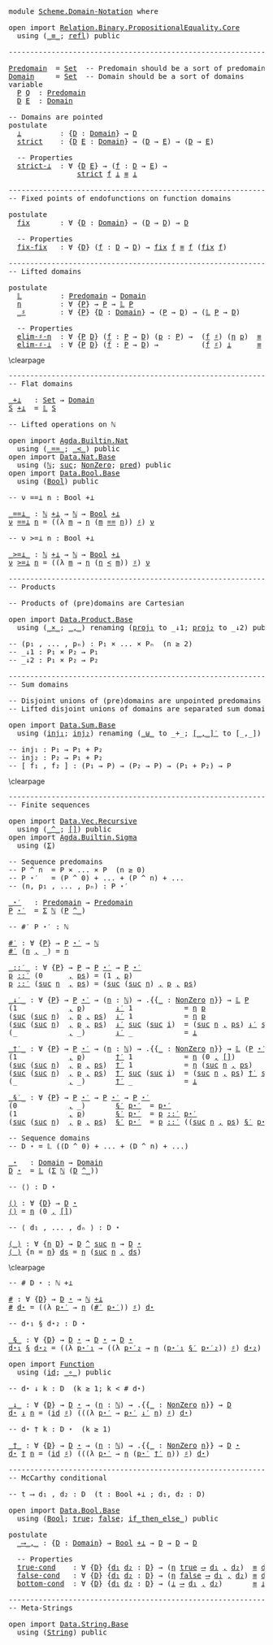 <pre class="Agda">
<a id="14" class="Keyword">module</a> <a id="21" href="Scheme.Domain-Notation.html" class="Module">Scheme.Domain-Notation</a> <a id="44" class="Keyword">where</a>

<a id="51" class="Keyword">open</a> <a id="56" class="Keyword">import</a> <a id="63" href="Relation.Binary.PropositionalEquality.Core.html" class="Module">Relation.Binary.PropositionalEquality.Core</a>
  <a id="108" class="Keyword">using</a> <a id="114" class="Symbol">(</a><a id="115" href="Agda.Builtin.Equality.html#150" class="Datatype Operator">_≡_</a><a id="118" class="Symbol">;</a> <a id="120" href="Agda.Builtin.Equality.html#207" class="InductiveConstructor">refl</a><a id="124" class="Symbol">)</a> <a id="126" class="Keyword">public</a>

<a id="134" class="Comment">------------------------------------------------------------------------</a>

<a id="Predomain"></a><a id="208" href="Scheme.Domain-Notation.html#208" class="Function">Predomain</a>  <a id="219" class="Symbol">=</a> <a id="221" href="Agda.Primitive.html#388" class="Primitive">Set</a>  <a id="226" class="Comment">-- Predomain should be a sort of predomains</a>
<a id="Domain"></a><a id="270" href="Scheme.Domain-Notation.html#270" class="Function">Domain</a>     <a id="281" class="Symbol">=</a> <a id="283" href="Agda.Primitive.html#388" class="Primitive">Set</a>  <a id="288" class="Comment">-- Domain should be a sort of domains</a>
<a id="326" class="Keyword">variable</a>
  <a id="337" href="Scheme.Domain-Notation.html#337" class="Generalizable">P</a> <a id="339" href="Scheme.Domain-Notation.html#339" class="Generalizable">Q</a>  <a id="342" class="Symbol">:</a> <a id="344" href="Scheme.Domain-Notation.html#208" class="Function">Predomain</a>
  <a id="356" href="Scheme.Domain-Notation.html#356" class="Generalizable">D</a> <a id="358" href="Scheme.Domain-Notation.html#358" class="Generalizable">E</a>  <a id="361" class="Symbol">:</a> <a id="363" href="Scheme.Domain-Notation.html#270" class="Function">Domain</a>

<a id="371" class="Comment">-- Domains are pointed</a>
<a id="394" class="Keyword">postulate</a>
  <a id="⊥"></a><a id="406" href="Scheme.Domain-Notation.html#406" class="Postulate">⊥</a>         <a id="416" class="Symbol">:</a> <a id="418" class="Symbol">{</a><a id="419" href="Scheme.Domain-Notation.html#419" class="Bound">D</a> <a id="421" class="Symbol">:</a> <a id="423" href="Scheme.Domain-Notation.html#270" class="Function">Domain</a><a id="429" class="Symbol">}</a> <a id="431" class="Symbol">→</a> <a id="433" href="Scheme.Domain-Notation.html#419" class="Bound">D</a>
  <a id="strict"></a><a id="437" href="Scheme.Domain-Notation.html#437" class="Postulate">strict</a>    <a id="447" class="Symbol">:</a> <a id="449" class="Symbol">{</a><a id="450" href="Scheme.Domain-Notation.html#450" class="Bound">D</a> <a id="452" href="Scheme.Domain-Notation.html#452" class="Bound">E</a> <a id="454" class="Symbol">:</a> <a id="456" href="Scheme.Domain-Notation.html#270" class="Function">Domain</a><a id="462" class="Symbol">}</a> <a id="464" class="Symbol">→</a> <a id="466" class="Symbol">(</a><a id="467" href="Scheme.Domain-Notation.html#450" class="Bound">D</a> <a id="469" class="Symbol">→</a> <a id="471" href="Scheme.Domain-Notation.html#452" class="Bound">E</a><a id="472" class="Symbol">)</a> <a id="474" class="Symbol">→</a> <a id="476" class="Symbol">(</a><a id="477" href="Scheme.Domain-Notation.html#450" class="Bound">D</a> <a id="479" class="Symbol">→</a> <a id="481" href="Scheme.Domain-Notation.html#452" class="Bound">E</a><a id="482" class="Symbol">)</a>

  <a id="487" class="Comment">-- Properties</a>
  <a id="strict-⊥"></a><a id="503" href="Scheme.Domain-Notation.html#503" class="Postulate">strict-⊥</a>  <a id="513" class="Symbol">:</a> <a id="515" class="Symbol">∀</a> <a id="517" class="Symbol">{</a><a id="518" href="Scheme.Domain-Notation.html#518" class="Bound">D</a> <a id="520" href="Scheme.Domain-Notation.html#520" class="Bound">E</a><a id="521" class="Symbol">}</a> <a id="523" class="Symbol">→</a> <a id="525" class="Symbol">(</a><a id="526" href="Scheme.Domain-Notation.html#526" class="Bound">f</a> <a id="528" class="Symbol">:</a> <a id="530" href="Scheme.Domain-Notation.html#518" class="Bound">D</a> <a id="532" class="Symbol">→</a> <a id="534" href="Scheme.Domain-Notation.html#520" class="Bound">E</a><a id="535" class="Symbol">)</a> <a id="537" class="Symbol">→</a>
                <a id="555" href="Scheme.Domain-Notation.html#437" class="Postulate">strict</a> <a id="562" href="Scheme.Domain-Notation.html#526" class="Bound">f</a> <a id="564" href="Scheme.Domain-Notation.html#406" class="Postulate">⊥</a> <a id="566" href="Agda.Builtin.Equality.html#150" class="Datatype Operator">≡</a> <a id="568" href="Scheme.Domain-Notation.html#406" class="Postulate">⊥</a>

<a id="571" class="Comment">------------------------------------------------------------------------</a>
<a id="644" class="Comment">-- Fixed points of endofunctions on function domains</a>

<a id="698" class="Keyword">postulate</a>
  <a id="fix"></a><a id="710" href="Scheme.Domain-Notation.html#710" class="Postulate">fix</a>       <a id="720" class="Symbol">:</a> <a id="722" class="Symbol">∀</a> <a id="724" class="Symbol">{</a><a id="725" href="Scheme.Domain-Notation.html#725" class="Bound">D</a> <a id="727" class="Symbol">:</a> <a id="729" href="Scheme.Domain-Notation.html#270" class="Function">Domain</a><a id="735" class="Symbol">}</a> <a id="737" class="Symbol">→</a> <a id="739" class="Symbol">(</a><a id="740" href="Scheme.Domain-Notation.html#725" class="Bound">D</a> <a id="742" class="Symbol">→</a> <a id="744" href="Scheme.Domain-Notation.html#725" class="Bound">D</a><a id="745" class="Symbol">)</a> <a id="747" class="Symbol">→</a> <a id="749" href="Scheme.Domain-Notation.html#725" class="Bound">D</a>

  <a id="754" class="Comment">-- Properties</a>
  <a id="fix-fix"></a><a id="770" href="Scheme.Domain-Notation.html#770" class="Postulate">fix-fix</a>   <a id="780" class="Symbol">:</a> <a id="782" class="Symbol">∀</a> <a id="784" class="Symbol">{</a><a id="785" href="Scheme.Domain-Notation.html#785" class="Bound">D</a><a id="786" class="Symbol">}</a> <a id="788" class="Symbol">(</a><a id="789" href="Scheme.Domain-Notation.html#789" class="Bound">f</a> <a id="791" class="Symbol">:</a> <a id="793" href="Scheme.Domain-Notation.html#785" class="Bound">D</a> <a id="795" class="Symbol">→</a> <a id="797" href="Scheme.Domain-Notation.html#785" class="Bound">D</a><a id="798" class="Symbol">)</a> <a id="800" class="Symbol">→</a> <a id="802" href="Scheme.Domain-Notation.html#710" class="Postulate">fix</a> <a id="806" href="Scheme.Domain-Notation.html#789" class="Bound">f</a> <a id="808" href="Agda.Builtin.Equality.html#150" class="Datatype Operator">≡</a> <a id="810" href="Scheme.Domain-Notation.html#789" class="Bound">f</a> <a id="812" class="Symbol">(</a><a id="813" href="Scheme.Domain-Notation.html#710" class="Postulate">fix</a> <a id="817" href="Scheme.Domain-Notation.html#789" class="Bound">f</a><a id="818" class="Symbol">)</a>

<a id="821" class="Comment">------------------------------------------------------------------------</a>
<a id="894" class="Comment">-- Lifted domains</a>

<a id="913" class="Keyword">postulate</a>
  <a id="𝕃"></a><a id="925" href="Scheme.Domain-Notation.html#925" class="Postulate">𝕃</a>         <a id="935" class="Symbol">:</a> <a id="937" href="Scheme.Domain-Notation.html#208" class="Function">Predomain</a> <a id="947" class="Symbol">→</a> <a id="949" href="Scheme.Domain-Notation.html#270" class="Function">Domain</a>
  <a id="η"></a><a id="958" href="Scheme.Domain-Notation.html#958" class="Postulate">η</a>         <a id="968" class="Symbol">:</a> <a id="970" class="Symbol">∀</a> <a id="972" class="Symbol">{</a><a id="973" href="Scheme.Domain-Notation.html#973" class="Bound">P</a><a id="974" class="Symbol">}</a> <a id="976" class="Symbol">→</a> <a id="978" href="Scheme.Domain-Notation.html#973" class="Bound">P</a> <a id="980" class="Symbol">→</a> <a id="982" href="Scheme.Domain-Notation.html#925" class="Postulate">𝕃</a> <a id="984" href="Scheme.Domain-Notation.html#973" class="Bound">P</a>
  <a id="_♯"></a><a id="988" href="Scheme.Domain-Notation.html#988" class="Postulate Operator">_♯</a>        <a id="998" class="Symbol">:</a> <a id="1000" class="Symbol">∀</a> <a id="1002" class="Symbol">{</a><a id="1003" href="Scheme.Domain-Notation.html#1003" class="Bound">P</a><a id="1004" class="Symbol">}</a> <a id="1006" class="Symbol">{</a><a id="1007" href="Scheme.Domain-Notation.html#1007" class="Bound">D</a> <a id="1009" class="Symbol">:</a> <a id="1011" href="Scheme.Domain-Notation.html#270" class="Function">Domain</a><a id="1017" class="Symbol">}</a> <a id="1019" class="Symbol">→</a> <a id="1021" class="Symbol">(</a><a id="1022" href="Scheme.Domain-Notation.html#1003" class="Bound">P</a> <a id="1024" class="Symbol">→</a> <a id="1026" href="Scheme.Domain-Notation.html#1007" class="Bound">D</a><a id="1027" class="Symbol">)</a> <a id="1029" class="Symbol">→</a> <a id="1031" class="Symbol">(</a><a id="1032" href="Scheme.Domain-Notation.html#925" class="Postulate">𝕃</a> <a id="1034" href="Scheme.Domain-Notation.html#1003" class="Bound">P</a> <a id="1036" class="Symbol">→</a> <a id="1038" href="Scheme.Domain-Notation.html#1007" class="Bound">D</a><a id="1039" class="Symbol">)</a>

  <a id="1044" class="Comment">-- Properties</a>
  <a id="elim-♯-η"></a><a id="1060" href="Scheme.Domain-Notation.html#1060" class="Postulate">elim-♯-η</a>  <a id="1070" class="Symbol">:</a> <a id="1072" class="Symbol">∀</a> <a id="1074" class="Symbol">{</a><a id="1075" href="Scheme.Domain-Notation.html#1075" class="Bound">P</a> <a id="1077" href="Scheme.Domain-Notation.html#1077" class="Bound">D</a><a id="1078" class="Symbol">}</a> <a id="1080" class="Symbol">(</a><a id="1081" href="Scheme.Domain-Notation.html#1081" class="Bound">f</a> <a id="1083" class="Symbol">:</a> <a id="1085" href="Scheme.Domain-Notation.html#1075" class="Bound">P</a> <a id="1087" class="Symbol">→</a> <a id="1089" href="Scheme.Domain-Notation.html#1077" class="Bound">D</a><a id="1090" class="Symbol">)</a> <a id="1092" class="Symbol">(</a><a id="1093" href="Scheme.Domain-Notation.html#1093" class="Bound">p</a> <a id="1095" class="Symbol">:</a> <a id="1097" href="Scheme.Domain-Notation.html#1075" class="Bound">P</a><a id="1098" class="Symbol">)</a> <a id="1100" class="Symbol">→</a>  <a id="1103" class="Symbol">(</a><a id="1104" href="Scheme.Domain-Notation.html#1081" class="Bound">f</a> <a id="1106" href="Scheme.Domain-Notation.html#988" class="Postulate Operator">♯</a><a id="1107" class="Symbol">)</a> <a id="1109" class="Symbol">(</a><a id="1110" href="Scheme.Domain-Notation.html#958" class="Postulate">η</a> <a id="1112" href="Scheme.Domain-Notation.html#1093" class="Bound">p</a><a id="1113" class="Symbol">)</a>  <a id="1116" href="Agda.Builtin.Equality.html#150" class="Datatype Operator">≡</a> <a id="1118" href="Scheme.Domain-Notation.html#1081" class="Bound">f</a> <a id="1120" href="Scheme.Domain-Notation.html#1093" class="Bound">p</a>
  <a id="elim-♯-⊥"></a><a id="1124" href="Scheme.Domain-Notation.html#1124" class="Postulate">elim-♯-⊥</a>  <a id="1134" class="Symbol">:</a> <a id="1136" class="Symbol">∀</a> <a id="1138" class="Symbol">{</a><a id="1139" href="Scheme.Domain-Notation.html#1139" class="Bound">P</a> <a id="1141" href="Scheme.Domain-Notation.html#1141" class="Bound">D</a><a id="1142" class="Symbol">}</a> <a id="1144" class="Symbol">(</a><a id="1145" href="Scheme.Domain-Notation.html#1145" class="Bound">f</a> <a id="1147" class="Symbol">:</a> <a id="1149" href="Scheme.Domain-Notation.html#1139" class="Bound">P</a> <a id="1151" class="Symbol">→</a> <a id="1153" href="Scheme.Domain-Notation.html#1141" class="Bound">D</a><a id="1154" class="Symbol">)</a> <a id="1156" class="Symbol">→</a>          <a id="1167" class="Symbol">(</a><a id="1168" href="Scheme.Domain-Notation.html#1145" class="Bound">f</a> <a id="1170" href="Scheme.Domain-Notation.html#988" class="Postulate Operator">♯</a><a id="1171" class="Symbol">)</a> <a id="1173" href="Scheme.Domain-Notation.html#406" class="Postulate">⊥</a>      <a id="1180" href="Agda.Builtin.Equality.html#150" class="Datatype Operator">≡</a> <a id="1182" href="Scheme.Domain-Notation.html#406" class="Postulate">⊥</a>
</pre>
\clearpage
<pre class="Agda">
<a id="1219" class="Comment">------------------------------------------------------------------------</a>
<a id="1292" class="Comment">-- Flat domains</a>

<a id="_+⊥"></a><a id="1309" href="Scheme.Domain-Notation.html#1309" class="Function Operator">_+⊥</a>   <a id="1315" class="Symbol">:</a> <a id="1317" href="Agda.Primitive.html#388" class="Primitive">Set</a> <a id="1321" class="Symbol">→</a> <a id="1323" href="Scheme.Domain-Notation.html#270" class="Function">Domain</a>
<a id="1330" href="Scheme.Domain-Notation.html#1330" class="Bound">S</a> <a id="1332" href="Scheme.Domain-Notation.html#1309" class="Function Operator">+⊥</a>  <a id="1336" class="Symbol">=</a> <a id="1338" href="Scheme.Domain-Notation.html#925" class="Postulate">𝕃</a> <a id="1340" href="Scheme.Domain-Notation.html#1330" class="Bound">S</a>

<a id="1343" class="Comment">-- Lifted operations on ℕ</a>

<a id="1370" class="Keyword">open</a> <a id="1375" class="Keyword">import</a> <a id="1382" href="Agda.Builtin.Nat.html" class="Module">Agda.Builtin.Nat</a>
  <a id="1401" class="Keyword">using</a> <a id="1407" class="Symbol">(</a><a id="1408" href="Agda.Builtin.Nat.html#631" class="Primitive Operator">_==_</a><a id="1412" class="Symbol">;</a> <a id="1414" href="Agda.Builtin.Nat.html#757" class="Primitive Operator">_&lt;_</a><a id="1417" class="Symbol">)</a> <a id="1419" class="Keyword">public</a>
<a id="1426" class="Keyword">open</a> <a id="1431" class="Keyword">import</a> <a id="1438" href="Data.Nat.Base.html" class="Module">Data.Nat.Base</a>
  <a id="1454" class="Keyword">using</a> <a id="1460" class="Symbol">(</a><a id="1461" href="Agda.Builtin.Nat.html#203" class="Datatype">ℕ</a><a id="1462" class="Symbol">;</a> <a id="1464" href="Agda.Builtin.Nat.html#234" class="InductiveConstructor">suc</a><a id="1467" class="Symbol">;</a> <a id="1469" href="Data.Nat.Base.html#3266" class="Record">NonZero</a><a id="1476" class="Symbol">;</a> <a id="1478" href="Data.Nat.Base.html#5272" class="Function">pred</a><a id="1482" class="Symbol">)</a> <a id="1484" class="Keyword">public</a>
<a id="1491" class="Keyword">open</a> <a id="1496" class="Keyword">import</a> <a id="1503" href="Data.Bool.Base.html" class="Module">Data.Bool.Base</a>
  <a id="1520" class="Keyword">using</a> <a id="1526" class="Symbol">(</a><a id="1527" href="Agda.Builtin.Bool.html#173" class="Datatype">Bool</a><a id="1531" class="Symbol">)</a> <a id="1533" class="Keyword">public</a>

<a id="1541" class="Comment">-- ν ==⊥ n : Bool +⊥</a>

<a id="_==⊥_"></a><a id="1563" href="Scheme.Domain-Notation.html#1563" class="Function Operator">_==⊥_</a> <a id="1569" class="Symbol">:</a> <a id="1571" href="Agda.Builtin.Nat.html#203" class="Datatype">ℕ</a> <a id="1573" href="Scheme.Domain-Notation.html#1309" class="Function Operator">+⊥</a> <a id="1576" class="Symbol">→</a> <a id="1578" href="Agda.Builtin.Nat.html#203" class="Datatype">ℕ</a> <a id="1580" class="Symbol">→</a> <a id="1582" href="Agda.Builtin.Bool.html#173" class="Datatype">Bool</a> <a id="1587" href="Scheme.Domain-Notation.html#1309" class="Function Operator">+⊥</a>
<a id="1590" href="Scheme.Domain-Notation.html#1590" class="Bound">ν</a> <a id="1592" href="Scheme.Domain-Notation.html#1563" class="Function Operator">==⊥</a> <a id="1596" href="Scheme.Domain-Notation.html#1596" class="Bound">n</a> <a id="1598" class="Symbol">=</a> <a id="1600" class="Symbol">((λ</a> <a id="1604" href="Scheme.Domain-Notation.html#1604" class="Bound">m</a> <a id="1606" class="Symbol">→</a> <a id="1608" href="Scheme.Domain-Notation.html#958" class="Postulate">η</a> <a id="1610" class="Symbol">(</a><a id="1611" href="Scheme.Domain-Notation.html#1604" class="Bound">m</a> <a id="1613" href="Agda.Builtin.Nat.html#631" class="Primitive Operator">==</a> <a id="1616" href="Scheme.Domain-Notation.html#1596" class="Bound">n</a><a id="1617" class="Symbol">))</a> <a id="1620" href="Scheme.Domain-Notation.html#988" class="Postulate Operator">♯</a><a id="1621" class="Symbol">)</a> <a id="1623" href="Scheme.Domain-Notation.html#1590" class="Bound">ν</a>

<a id="1626" class="Comment">-- ν &gt;=⊥ n : Bool +⊥</a>

<a id="_&gt;=⊥_"></a><a id="1648" href="Scheme.Domain-Notation.html#1648" class="Function Operator">_&gt;=⊥_</a> <a id="1654" class="Symbol">:</a> <a id="1656" href="Agda.Builtin.Nat.html#203" class="Datatype">ℕ</a> <a id="1658" href="Scheme.Domain-Notation.html#1309" class="Function Operator">+⊥</a> <a id="1661" class="Symbol">→</a> <a id="1663" href="Agda.Builtin.Nat.html#203" class="Datatype">ℕ</a> <a id="1665" class="Symbol">→</a> <a id="1667" href="Agda.Builtin.Bool.html#173" class="Datatype">Bool</a> <a id="1672" href="Scheme.Domain-Notation.html#1309" class="Function Operator">+⊥</a>
<a id="1675" href="Scheme.Domain-Notation.html#1675" class="Bound">ν</a> <a id="1677" href="Scheme.Domain-Notation.html#1648" class="Function Operator">&gt;=⊥</a> <a id="1681" href="Scheme.Domain-Notation.html#1681" class="Bound">n</a> <a id="1683" class="Symbol">=</a> <a id="1685" class="Symbol">((λ</a> <a id="1689" href="Scheme.Domain-Notation.html#1689" class="Bound">m</a> <a id="1691" class="Symbol">→</a> <a id="1693" href="Scheme.Domain-Notation.html#958" class="Postulate">η</a> <a id="1695" class="Symbol">(</a><a id="1696" href="Scheme.Domain-Notation.html#1681" class="Bound">n</a> <a id="1698" href="Agda.Builtin.Nat.html#757" class="Primitive Operator">&lt;</a> <a id="1700" href="Scheme.Domain-Notation.html#1689" class="Bound">m</a><a id="1701" class="Symbol">))</a> <a id="1704" href="Scheme.Domain-Notation.html#988" class="Postulate Operator">♯</a><a id="1705" class="Symbol">)</a> <a id="1707" href="Scheme.Domain-Notation.html#1675" class="Bound">ν</a>

<a id="1710" class="Comment">------------------------------------------------------------------------</a>
<a id="1783" class="Comment">-- Products</a>

<a id="1796" class="Comment">-- Products of (pre)domains are Cartesian</a>

<a id="1839" class="Keyword">open</a> <a id="1844" class="Keyword">import</a> <a id="1851" href="Data.Product.Base.html" class="Module">Data.Product.Base</a>
  <a id="1871" class="Keyword">using</a> <a id="1877" class="Symbol">(</a><a id="1878" href="Data.Product.Base.html#1618" class="Function Operator">_×_</a><a id="1881" class="Symbol">;</a> <a id="1883" href="Agda.Builtin.Sigma.html#235" class="InductiveConstructor Operator">_,_</a><a id="1886" class="Symbol">)</a> <a id="1888" class="Keyword">renaming</a> <a id="1897" class="Symbol">(</a><a id="1898" href="Data.Product.Base.html#636" class="Field">proj₁</a> <a id="1904" class="Symbol">to</a> <a id="1907" class="Field">_↓1</a><a id="1910" class="Symbol">;</a> <a id="1912" href="Data.Product.Base.html#650" class="Field">proj₂</a> <a id="1918" class="Symbol">to</a> <a id="1921" class="Field">_↓2</a><a id="1924" class="Symbol">)</a> <a id="1926" class="Keyword">public</a>

<a id="1934" class="Comment">-- (p₁ , ... , pₙ) : P₁ × ... × Pₙ  (n ≥ 2)</a>
<a id="1978" class="Comment">-- _↓1 : P₁ × P₂ → P₁</a>
<a id="2000" class="Comment">-- _↓2 : P₁ × P₂ → P₂</a>

<a id="2023" class="Comment">------------------------------------------------------------------------</a>
<a id="2096" class="Comment">-- Sum domains</a>

<a id="2112" class="Comment">-- Disjoint unions of (pre)domains are unpointed predomains</a>
<a id="2172" class="Comment">-- Lifted disjoint unions of domains are separated sum domains</a>

<a id="2236" class="Keyword">open</a> <a id="2241" class="Keyword">import</a> <a id="2248" href="Data.Sum.Base.html" class="Module">Data.Sum.Base</a>
  <a id="2264" class="Keyword">using</a> <a id="2270" class="Symbol">(</a><a id="2271" href="Data.Sum.Base.html#675" class="InductiveConstructor">inj₁</a><a id="2275" class="Symbol">;</a> <a id="2277" href="Data.Sum.Base.html#700" class="InductiveConstructor">inj₂</a><a id="2281" class="Symbol">)</a> <a id="2283" class="Keyword">renaming</a> <a id="2292" class="Symbol">(</a><a id="2293" href="Data.Sum.Base.html#625" class="Datatype Operator">_⊎_</a> <a id="2297" class="Symbol">to</a> <a id="2300" class="Datatype Operator">_+_</a><a id="2303" class="Symbol">;</a> <a id="2305" href="Data.Sum.Base.html#980" class="Function Operator">[_,_]′</a> <a id="2312" class="Symbol">to</a> <a id="2315" class="Function Operator">[_,_]</a><a id="2320" class="Symbol">)</a> <a id="2322" class="Keyword">public</a>

<a id="2330" class="Comment">-- inj₁ : P₁ → P₁ + P₂</a>
<a id="2353" class="Comment">-- inj₂ : P₂ → P₁ + P₂</a>
<a id="2376" class="Comment">-- [ f₁ , f₂ ] : (P₁ → P) → (P₂ → P) → (P₁ + P₂) → P</a>
</pre>
\clearpage
<pre class="Agda">
<a id="2464" class="Comment">------------------------------------------------------------------------</a>
<a id="2537" class="Comment">-- Finite sequences</a>

<a id="2558" class="Keyword">open</a> <a id="2563" class="Keyword">import</a> <a id="2570" href="Data.Vec.Recursive.html" class="Module">Data.Vec.Recursive</a>
  <a id="2591" class="Keyword">using</a> <a id="2597" class="Symbol">(</a><a id="2598" href="Data.Vec.Recursive.html#1962" class="Function Operator">_^_</a><a id="2601" class="Symbol">;</a> <a id="2603" href="Data.Vec.Recursive.html#2053" class="InductiveConstructor">[]</a><a id="2605" class="Symbol">)</a> <a id="2607" class="Keyword">public</a>
<a id="2614" class="Keyword">open</a> <a id="2619" class="Keyword">import</a> <a id="2626" href="Agda.Builtin.Sigma.html" class="Module">Agda.Builtin.Sigma</a>
  <a id="2647" class="Keyword">using</a> <a id="2653" class="Symbol">(</a><a id="2654" href="Agda.Builtin.Sigma.html#165" class="Record">Σ</a><a id="2655" class="Symbol">)</a>

<a id="2658" class="Comment">-- Sequence predomains</a>
<a id="2681" class="Comment">-- P ^ n  = P × ... × P  (n ≥ 0)</a>
<a id="2714" class="Comment">-- P ⋆′   = (P ^ 0) + ... + (P ^ n) + ...</a>
<a id="2756" class="Comment">-- (n, p₁ , ... , pₙ) : P ⋆′</a>

<a id="_⋆′"></a><a id="2786" href="Scheme.Domain-Notation.html#2786" class="Function Operator">_⋆′</a>   <a id="2792" class="Symbol">:</a> <a id="2794" href="Scheme.Domain-Notation.html#208" class="Function">Predomain</a> <a id="2804" class="Symbol">→</a> <a id="2806" href="Scheme.Domain-Notation.html#208" class="Function">Predomain</a>
<a id="2816" href="Scheme.Domain-Notation.html#2816" class="Bound">P</a> <a id="2818" href="Scheme.Domain-Notation.html#2786" class="Function Operator">⋆′</a>  <a id="2822" class="Symbol">=</a> <a id="2824" href="Agda.Builtin.Sigma.html#165" class="Record">Σ</a> <a id="2826" href="Agda.Builtin.Nat.html#203" class="Datatype">ℕ</a> <a id="2828" class="Symbol">(</a><a id="2829" href="Scheme.Domain-Notation.html#2816" class="Bound">P</a> <a id="2831" href="Data.Vec.Recursive.html#1962" class="Function Operator">^_</a><a id="2833" class="Symbol">)</a>

<a id="2836" class="Comment">-- #′ P ⋆′ : ℕ</a>

<a id="#′"></a><a id="2852" href="Scheme.Domain-Notation.html#2852" class="Function">#′</a> <a id="2855" class="Symbol">:</a> <a id="2857" class="Symbol">∀</a> <a id="2859" class="Symbol">{</a><a id="2860" href="Scheme.Domain-Notation.html#2860" class="Bound">P</a><a id="2861" class="Symbol">}</a> <a id="2863" class="Symbol">→</a> <a id="2865" href="Scheme.Domain-Notation.html#2860" class="Bound">P</a> <a id="2867" href="Scheme.Domain-Notation.html#2786" class="Function Operator">⋆′</a> <a id="2870" class="Symbol">→</a> <a id="2872" href="Agda.Builtin.Nat.html#203" class="Datatype">ℕ</a>
<a id="2874" href="Scheme.Domain-Notation.html#2852" class="Function">#′</a> <a id="2877" class="Symbol">(</a><a id="2878" href="Scheme.Domain-Notation.html#2878" class="Bound">n</a> <a id="2880" href="Agda.Builtin.Sigma.html#235" class="InductiveConstructor Operator">,</a> <a id="2882" class="Symbol">_)</a> <a id="2885" class="Symbol">=</a> <a id="2887" href="Scheme.Domain-Notation.html#2878" class="Bound">n</a>

<a id="_::′_"></a><a id="2890" href="Scheme.Domain-Notation.html#2890" class="Function Operator">_::′_</a> <a id="2896" class="Symbol">:</a> <a id="2898" class="Symbol">∀</a> <a id="2900" class="Symbol">{</a><a id="2901" href="Scheme.Domain-Notation.html#2901" class="Bound">P</a><a id="2902" class="Symbol">}</a> <a id="2904" class="Symbol">→</a> <a id="2906" href="Scheme.Domain-Notation.html#2901" class="Bound">P</a> <a id="2908" class="Symbol">→</a> <a id="2910" href="Scheme.Domain-Notation.html#2901" class="Bound">P</a> <a id="2912" href="Scheme.Domain-Notation.html#2786" class="Function Operator">⋆′</a> <a id="2915" class="Symbol">→</a> <a id="2917" href="Scheme.Domain-Notation.html#2901" class="Bound">P</a> <a id="2919" href="Scheme.Domain-Notation.html#2786" class="Function Operator">⋆′</a>
<a id="2922" href="Scheme.Domain-Notation.html#2922" class="Bound">p</a> <a id="2924" href="Scheme.Domain-Notation.html#2890" class="Function Operator">::′</a> <a id="2928" class="Symbol">(</a><a id="2929" class="Number">0</a>      <a id="2936" href="Agda.Builtin.Sigma.html#235" class="InductiveConstructor Operator">,</a> <a id="2938" href="Scheme.Domain-Notation.html#2938" class="Bound">ps</a><a id="2940" class="Symbol">)</a> <a id="2942" class="Symbol">=</a> <a id="2944" class="Symbol">(</a><a id="2945" class="Number">1</a> <a id="2947" href="Agda.Builtin.Sigma.html#235" class="InductiveConstructor Operator">,</a> <a id="2949" href="Scheme.Domain-Notation.html#2922" class="Bound">p</a><a id="2950" class="Symbol">)</a>
<a id="2952" href="Scheme.Domain-Notation.html#2952" class="Bound">p</a> <a id="2954" href="Scheme.Domain-Notation.html#2890" class="Function Operator">::′</a> <a id="2958" class="Symbol">(</a><a id="2959" href="Agda.Builtin.Nat.html#234" class="InductiveConstructor">suc</a> <a id="2963" href="Scheme.Domain-Notation.html#2963" class="Bound">n</a>  <a id="2966" href="Agda.Builtin.Sigma.html#235" class="InductiveConstructor Operator">,</a> <a id="2968" href="Scheme.Domain-Notation.html#2968" class="Bound">ps</a><a id="2970" class="Symbol">)</a> <a id="2972" class="Symbol">=</a> <a id="2974" class="Symbol">(</a><a id="2975" href="Agda.Builtin.Nat.html#234" class="InductiveConstructor">suc</a> <a id="2979" class="Symbol">(</a><a id="2980" href="Agda.Builtin.Nat.html#234" class="InductiveConstructor">suc</a> <a id="2984" href="Scheme.Domain-Notation.html#2963" class="Bound">n</a><a id="2985" class="Symbol">)</a> <a id="2987" href="Agda.Builtin.Sigma.html#235" class="InductiveConstructor Operator">,</a> <a id="2989" href="Scheme.Domain-Notation.html#2952" class="Bound">p</a> <a id="2991" href="Agda.Builtin.Sigma.html#235" class="InductiveConstructor Operator">,</a> <a id="2993" href="Scheme.Domain-Notation.html#2968" class="Bound">ps</a><a id="2995" class="Symbol">)</a>

<a id="_↓′_"></a><a id="2998" href="Scheme.Domain-Notation.html#2998" class="Function Operator">_↓′_</a> <a id="3003" class="Symbol">:</a> <a id="3005" class="Symbol">∀</a> <a id="3007" class="Symbol">{</a><a id="3008" href="Scheme.Domain-Notation.html#3008" class="Bound">P</a><a id="3009" class="Symbol">}</a> <a id="3011" class="Symbol">→</a> <a id="3013" href="Scheme.Domain-Notation.html#3008" class="Bound">P</a> <a id="3015" href="Scheme.Domain-Notation.html#2786" class="Function Operator">⋆′</a> <a id="3018" class="Symbol">→</a> <a id="3020" class="Symbol">(</a><a id="3021" href="Scheme.Domain-Notation.html#3021" class="Bound">n</a> <a id="3023" class="Symbol">:</a> <a id="3025" href="Agda.Builtin.Nat.html#203" class="Datatype">ℕ</a><a id="3026" class="Symbol">)</a> <a id="3028" class="Symbol">→</a> <a id="3030" class="Symbol">.{{</a><a id="3033" href="Scheme.Domain-Notation.html#3033" class="Bound">_</a> <a id="3035" class="Symbol">:</a> <a id="3037" href="Data.Nat.Base.html#3266" class="Record">NonZero</a> <a id="3045" href="Scheme.Domain-Notation.html#3021" class="Bound">n</a><a id="3046" class="Symbol">}}</a> <a id="3049" class="Symbol">→</a> <a id="3051" href="Scheme.Domain-Notation.html#925" class="Postulate">𝕃</a> <a id="3053" href="Scheme.Domain-Notation.html#3008" class="Bound">P</a>
<a id="3055" class="Symbol">(</a><a id="3056" class="Number">1</a>            <a id="3069" href="Agda.Builtin.Sigma.html#235" class="InductiveConstructor Operator">,</a> <a id="3071" href="Scheme.Domain-Notation.html#3071" class="Bound">p</a><a id="3072" class="Symbol">)</a>       <a id="3080" href="Scheme.Domain-Notation.html#2998" class="Function Operator">↓′</a> <a id="3083" class="Number">1</a>            <a id="3096" class="Symbol">=</a> <a id="3098" href="Scheme.Domain-Notation.html#958" class="Postulate">η</a> <a id="3100" href="Scheme.Domain-Notation.html#3071" class="Bound">p</a>
<a id="3102" class="Symbol">(</a><a id="3103" href="Agda.Builtin.Nat.html#234" class="InductiveConstructor">suc</a> <a id="3107" class="Symbol">(</a><a id="3108" href="Agda.Builtin.Nat.html#234" class="InductiveConstructor">suc</a> <a id="3112" href="Scheme.Domain-Notation.html#3112" class="Bound">n</a><a id="3113" class="Symbol">)</a>  <a id="3116" href="Agda.Builtin.Sigma.html#235" class="InductiveConstructor Operator">,</a> <a id="3118" href="Scheme.Domain-Notation.html#3118" class="Bound">p</a> <a id="3120" href="Agda.Builtin.Sigma.html#235" class="InductiveConstructor Operator">,</a> <a id="3122" href="Scheme.Domain-Notation.html#3122" class="Bound">ps</a><a id="3124" class="Symbol">)</a>  <a id="3127" href="Scheme.Domain-Notation.html#2998" class="Function Operator">↓′</a> <a id="3130" class="Number">1</a>            <a id="3143" class="Symbol">=</a> <a id="3145" href="Scheme.Domain-Notation.html#958" class="Postulate">η</a> <a id="3147" href="Scheme.Domain-Notation.html#3118" class="Bound">p</a>
<a id="3149" class="Symbol">(</a><a id="3150" href="Agda.Builtin.Nat.html#234" class="InductiveConstructor">suc</a> <a id="3154" class="Symbol">(</a><a id="3155" href="Agda.Builtin.Nat.html#234" class="InductiveConstructor">suc</a> <a id="3159" href="Scheme.Domain-Notation.html#3159" class="Bound">n</a><a id="3160" class="Symbol">)</a>  <a id="3163" href="Agda.Builtin.Sigma.html#235" class="InductiveConstructor Operator">,</a> <a id="3165" href="Scheme.Domain-Notation.html#3165" class="Bound">p</a> <a id="3167" href="Agda.Builtin.Sigma.html#235" class="InductiveConstructor Operator">,</a> <a id="3169" href="Scheme.Domain-Notation.html#3169" class="Bound">ps</a><a id="3171" class="Symbol">)</a>  <a id="3174" href="Scheme.Domain-Notation.html#2998" class="Function Operator">↓′</a> <a id="3177" href="Agda.Builtin.Nat.html#234" class="InductiveConstructor">suc</a> <a id="3181" class="Symbol">(</a><a id="3182" href="Agda.Builtin.Nat.html#234" class="InductiveConstructor">suc</a> <a id="3186" href="Scheme.Domain-Notation.html#3186" class="Bound">i</a><a id="3187" class="Symbol">)</a>  <a id="3190" class="Symbol">=</a> <a id="3192" class="Symbol">(</a><a id="3193" href="Agda.Builtin.Nat.html#234" class="InductiveConstructor">suc</a> <a id="3197" href="Scheme.Domain-Notation.html#3159" class="Bound">n</a> <a id="3199" href="Agda.Builtin.Sigma.html#235" class="InductiveConstructor Operator">,</a> <a id="3201" href="Scheme.Domain-Notation.html#3169" class="Bound">ps</a><a id="3203" class="Symbol">)</a> <a id="3205" href="Scheme.Domain-Notation.html#2998" class="Function Operator">↓′</a> <a id="3208" href="Agda.Builtin.Nat.html#234" class="InductiveConstructor">suc</a> <a id="3212" href="Scheme.Domain-Notation.html#3186" class="Bound">i</a>
<a id="3214" class="CatchallClause Symbol">(_</a><a id="3216" class="CatchallClause">            </a><a id="3228" href="Agda.Builtin.Sigma.html#235" class="CatchallClause InductiveConstructor Operator">,</a><a id="3229" class="CatchallClause"> </a><a id="3230" class="CatchallClause Symbol">_)</a><a id="3232" class="CatchallClause">       </a><a id="3239" href="Scheme.Domain-Notation.html#2998" class="CatchallClause Function Operator">↓′</a><a id="3241" class="CatchallClause"> </a><a id="3242" class="CatchallClause Symbol">_</a>            <a id="3255" class="Symbol">=</a> <a id="3257" href="Scheme.Domain-Notation.html#406" class="Postulate">⊥</a>

<a id="_†′_"></a><a id="3260" href="Scheme.Domain-Notation.html#3260" class="Function Operator">_†′_</a> <a id="3265" class="Symbol">:</a> <a id="3267" class="Symbol">∀</a> <a id="3269" class="Symbol">{</a><a id="3270" href="Scheme.Domain-Notation.html#3270" class="Bound">P</a><a id="3271" class="Symbol">}</a> <a id="3273" class="Symbol">→</a> <a id="3275" href="Scheme.Domain-Notation.html#3270" class="Bound">P</a> <a id="3277" href="Scheme.Domain-Notation.html#2786" class="Function Operator">⋆′</a> <a id="3280" class="Symbol">→</a> <a id="3282" class="Symbol">(</a><a id="3283" href="Scheme.Domain-Notation.html#3283" class="Bound">n</a> <a id="3285" class="Symbol">:</a> <a id="3287" href="Agda.Builtin.Nat.html#203" class="Datatype">ℕ</a><a id="3288" class="Symbol">)</a> <a id="3290" class="Symbol">→</a> <a id="3292" class="Symbol">.{{</a><a id="3295" href="Scheme.Domain-Notation.html#3295" class="Bound">_</a> <a id="3297" class="Symbol">:</a> <a id="3299" href="Data.Nat.Base.html#3266" class="Record">NonZero</a> <a id="3307" href="Scheme.Domain-Notation.html#3283" class="Bound">n</a><a id="3308" class="Symbol">}}</a> <a id="3311" class="Symbol">→</a> <a id="3313" href="Scheme.Domain-Notation.html#925" class="Postulate">𝕃</a> <a id="3315" class="Symbol">(</a><a id="3316" href="Scheme.Domain-Notation.html#3270" class="Bound">P</a> <a id="3318" href="Scheme.Domain-Notation.html#2786" class="Function Operator">⋆′</a><a id="3320" class="Symbol">)</a>
<a id="3322" class="Symbol">(</a><a id="3323" class="Number">1</a>            <a id="3336" href="Agda.Builtin.Sigma.html#235" class="InductiveConstructor Operator">,</a> <a id="3338" href="Scheme.Domain-Notation.html#3338" class="Bound">p</a><a id="3339" class="Symbol">)</a>       <a id="3347" href="Scheme.Domain-Notation.html#3260" class="Function Operator">†′</a> <a id="3350" class="Number">1</a>            <a id="3363" class="Symbol">=</a> <a id="3365" href="Scheme.Domain-Notation.html#958" class="Postulate">η</a> <a id="3367" class="Symbol">(</a><a id="3368" class="Number">0</a> <a id="3370" href="Agda.Builtin.Sigma.html#235" class="InductiveConstructor Operator">,</a> <a id="3372" href="Data.Vec.Recursive.html#2053" class="InductiveConstructor">[]</a><a id="3374" class="Symbol">)</a>
<a id="3376" class="Symbol">(</a><a id="3377" href="Agda.Builtin.Nat.html#234" class="InductiveConstructor">suc</a> <a id="3381" class="Symbol">(</a><a id="3382" href="Agda.Builtin.Nat.html#234" class="InductiveConstructor">suc</a> <a id="3386" href="Scheme.Domain-Notation.html#3386" class="Bound">n</a><a id="3387" class="Symbol">)</a>  <a id="3390" href="Agda.Builtin.Sigma.html#235" class="InductiveConstructor Operator">,</a> <a id="3392" href="Scheme.Domain-Notation.html#3392" class="Bound">p</a> <a id="3394" href="Agda.Builtin.Sigma.html#235" class="InductiveConstructor Operator">,</a> <a id="3396" href="Scheme.Domain-Notation.html#3396" class="Bound">ps</a><a id="3398" class="Symbol">)</a>  <a id="3401" href="Scheme.Domain-Notation.html#3260" class="Function Operator">†′</a> <a id="3404" class="Number">1</a>            <a id="3417" class="Symbol">=</a> <a id="3419" href="Scheme.Domain-Notation.html#958" class="Postulate">η</a> <a id="3421" class="Symbol">(</a><a id="3422" href="Agda.Builtin.Nat.html#234" class="InductiveConstructor">suc</a> <a id="3426" href="Scheme.Domain-Notation.html#3386" class="Bound">n</a> <a id="3428" href="Agda.Builtin.Sigma.html#235" class="InductiveConstructor Operator">,</a> <a id="3430" href="Scheme.Domain-Notation.html#3396" class="Bound">ps</a><a id="3432" class="Symbol">)</a>
<a id="3434" class="Symbol">(</a><a id="3435" href="Agda.Builtin.Nat.html#234" class="InductiveConstructor">suc</a> <a id="3439" class="Symbol">(</a><a id="3440" href="Agda.Builtin.Nat.html#234" class="InductiveConstructor">suc</a> <a id="3444" href="Scheme.Domain-Notation.html#3444" class="Bound">n</a><a id="3445" class="Symbol">)</a>  <a id="3448" href="Agda.Builtin.Sigma.html#235" class="InductiveConstructor Operator">,</a> <a id="3450" href="Scheme.Domain-Notation.html#3450" class="Bound">p</a> <a id="3452" href="Agda.Builtin.Sigma.html#235" class="InductiveConstructor Operator">,</a> <a id="3454" href="Scheme.Domain-Notation.html#3454" class="Bound">ps</a><a id="3456" class="Symbol">)</a>  <a id="3459" href="Scheme.Domain-Notation.html#3260" class="Function Operator">†′</a> <a id="3462" href="Agda.Builtin.Nat.html#234" class="InductiveConstructor">suc</a> <a id="3466" class="Symbol">(</a><a id="3467" href="Agda.Builtin.Nat.html#234" class="InductiveConstructor">suc</a> <a id="3471" href="Scheme.Domain-Notation.html#3471" class="Bound">i</a><a id="3472" class="Symbol">)</a>  <a id="3475" class="Symbol">=</a> <a id="3477" class="Symbol">(</a><a id="3478" href="Agda.Builtin.Nat.html#234" class="InductiveConstructor">suc</a> <a id="3482" href="Scheme.Domain-Notation.html#3444" class="Bound">n</a> <a id="3484" href="Agda.Builtin.Sigma.html#235" class="InductiveConstructor Operator">,</a> <a id="3486" href="Scheme.Domain-Notation.html#3454" class="Bound">ps</a><a id="3488" class="Symbol">)</a> <a id="3490" href="Scheme.Domain-Notation.html#3260" class="Function Operator">†′</a> <a id="3493" href="Agda.Builtin.Nat.html#234" class="InductiveConstructor">suc</a> <a id="3497" href="Scheme.Domain-Notation.html#3471" class="Bound">i</a>
<a id="3499" class="CatchallClause Symbol">(_</a><a id="3501" class="CatchallClause">            </a><a id="3513" href="Agda.Builtin.Sigma.html#235" class="CatchallClause InductiveConstructor Operator">,</a><a id="3514" class="CatchallClause"> </a><a id="3515" class="CatchallClause Symbol">_)</a><a id="3517" class="CatchallClause">       </a><a id="3524" href="Scheme.Domain-Notation.html#3260" class="CatchallClause Function Operator">†′</a><a id="3526" class="CatchallClause"> </a><a id="3527" class="CatchallClause Symbol">_</a>            <a id="3540" class="Symbol">=</a> <a id="3542" href="Scheme.Domain-Notation.html#406" class="Postulate">⊥</a>

<a id="_§′_"></a><a id="3545" href="Scheme.Domain-Notation.html#3545" class="Function Operator">_§′_</a> <a id="3550" class="Symbol">:</a> <a id="3552" class="Symbol">∀</a> <a id="3554" class="Symbol">{</a><a id="3555" href="Scheme.Domain-Notation.html#3555" class="Bound">P</a><a id="3556" class="Symbol">}</a> <a id="3558" class="Symbol">→</a> <a id="3560" href="Scheme.Domain-Notation.html#3555" class="Bound">P</a> <a id="3562" href="Scheme.Domain-Notation.html#2786" class="Function Operator">⋆′</a> <a id="3565" class="Symbol">→</a> <a id="3567" href="Scheme.Domain-Notation.html#3555" class="Bound">P</a> <a id="3569" href="Scheme.Domain-Notation.html#2786" class="Function Operator">⋆′</a> <a id="3572" class="Symbol">→</a> <a id="3574" href="Scheme.Domain-Notation.html#3555" class="Bound">P</a> <a id="3576" href="Scheme.Domain-Notation.html#2786" class="Function Operator">⋆′</a>
<a id="3579" class="Symbol">(</a><a id="3580" class="Number">0</a>            <a id="3593" href="Agda.Builtin.Sigma.html#235" class="InductiveConstructor Operator">,</a> <a id="3595" class="Symbol">_)</a>       <a id="3604" href="Scheme.Domain-Notation.html#3545" class="Function Operator">§′</a> <a id="3607" href="Scheme.Domain-Notation.html#3607" class="Bound">p⋆′</a>  <a id="3612" class="Symbol">=</a> <a id="3614" href="Scheme.Domain-Notation.html#3607" class="Bound">p⋆′</a>
<a id="3618" class="Symbol">(</a><a id="3619" class="Number">1</a>            <a id="3632" href="Agda.Builtin.Sigma.html#235" class="InductiveConstructor Operator">,</a> <a id="3634" href="Scheme.Domain-Notation.html#3634" class="Bound">p</a><a id="3635" class="Symbol">)</a>       <a id="3643" href="Scheme.Domain-Notation.html#3545" class="Function Operator">§′</a> <a id="3646" href="Scheme.Domain-Notation.html#3646" class="Bound">p⋆′</a>  <a id="3651" class="Symbol">=</a> <a id="3653" href="Scheme.Domain-Notation.html#3634" class="Bound">p</a> <a id="3655" href="Scheme.Domain-Notation.html#2890" class="Function Operator">::′</a> <a id="3659" href="Scheme.Domain-Notation.html#3646" class="Bound">p⋆′</a>
<a id="3663" class="Symbol">(</a><a id="3664" href="Agda.Builtin.Nat.html#234" class="InductiveConstructor">suc</a> <a id="3668" class="Symbol">(</a><a id="3669" href="Agda.Builtin.Nat.html#234" class="InductiveConstructor">suc</a> <a id="3673" href="Scheme.Domain-Notation.html#3673" class="Bound">n</a><a id="3674" class="Symbol">)</a>  <a id="3677" href="Agda.Builtin.Sigma.html#235" class="InductiveConstructor Operator">,</a> <a id="3679" href="Scheme.Domain-Notation.html#3679" class="Bound">p</a> <a id="3681" href="Agda.Builtin.Sigma.html#235" class="InductiveConstructor Operator">,</a> <a id="3683" href="Scheme.Domain-Notation.html#3683" class="Bound">ps</a><a id="3685" class="Symbol">)</a>  <a id="3688" href="Scheme.Domain-Notation.html#3545" class="Function Operator">§′</a> <a id="3691" href="Scheme.Domain-Notation.html#3691" class="Bound">p⋆′</a>  <a id="3696" class="Symbol">=</a> <a id="3698" href="Scheme.Domain-Notation.html#3679" class="Bound">p</a> <a id="3700" href="Scheme.Domain-Notation.html#2890" class="Function Operator">::′</a> <a id="3704" class="Symbol">((</a><a id="3706" href="Agda.Builtin.Nat.html#234" class="InductiveConstructor">suc</a> <a id="3710" href="Scheme.Domain-Notation.html#3673" class="Bound">n</a> <a id="3712" href="Agda.Builtin.Sigma.html#235" class="InductiveConstructor Operator">,</a> <a id="3714" href="Scheme.Domain-Notation.html#3683" class="Bound">ps</a><a id="3716" class="Symbol">)</a> <a id="3718" href="Scheme.Domain-Notation.html#3545" class="Function Operator">§′</a> <a id="3721" href="Scheme.Domain-Notation.html#3691" class="Bound">p⋆′</a><a id="3724" class="Symbol">)</a>

<a id="3727" class="Comment">-- Sequence domains</a>
<a id="3747" class="Comment">-- D ⋆ = 𝕃 ((D ^ 0) + ... + (D ^ n) + ...)</a>

<a id="_⋆"></a><a id="3791" href="Scheme.Domain-Notation.html#3791" class="Function Operator">_⋆</a>   <a id="3796" class="Symbol">:</a> <a id="3798" href="Scheme.Domain-Notation.html#270" class="Function">Domain</a> <a id="3805" class="Symbol">→</a> <a id="3807" href="Scheme.Domain-Notation.html#270" class="Function">Domain</a>
<a id="3814" href="Scheme.Domain-Notation.html#3814" class="Bound">D</a> <a id="3816" href="Scheme.Domain-Notation.html#3791" class="Function Operator">⋆</a>  <a id="3819" class="Symbol">=</a> <a id="3821" href="Scheme.Domain-Notation.html#925" class="Postulate">𝕃</a> <a id="3823" class="Symbol">(</a><a id="3824" href="Agda.Builtin.Sigma.html#165" class="Record">Σ</a> <a id="3826" href="Agda.Builtin.Nat.html#203" class="Datatype">ℕ</a> <a id="3828" class="Symbol">(</a><a id="3829" href="Scheme.Domain-Notation.html#3814" class="Bound">D</a> <a id="3831" href="Data.Vec.Recursive.html#1962" class="Function Operator">^_</a><a id="3833" class="Symbol">))</a>

<a id="3837" class="Comment">-- ⟨⟩ : D ⋆</a>

<a id="⟨⟩"></a><a id="3850" href="Scheme.Domain-Notation.html#3850" class="Function">⟨⟩</a> <a id="3853" class="Symbol">:</a> <a id="3855" class="Symbol">∀</a> <a id="3857" class="Symbol">{</a><a id="3858" href="Scheme.Domain-Notation.html#3858" class="Bound">D</a><a id="3859" class="Symbol">}</a> <a id="3861" class="Symbol">→</a> <a id="3863" href="Scheme.Domain-Notation.html#3858" class="Bound">D</a> <a id="3865" href="Scheme.Domain-Notation.html#3791" class="Function Operator">⋆</a>
<a id="3867" href="Scheme.Domain-Notation.html#3850" class="Function">⟨⟩</a> <a id="3870" class="Symbol">=</a> <a id="3872" href="Scheme.Domain-Notation.html#958" class="Postulate">η</a> <a id="3874" class="Symbol">(</a><a id="3875" class="Number">0</a> <a id="3877" href="Agda.Builtin.Sigma.html#235" class="InductiveConstructor Operator">,</a> <a id="3879" href="Data.Vec.Recursive.html#2053" class="InductiveConstructor">[]</a><a id="3881" class="Symbol">)</a>

<a id="3884" class="Comment">-- ⟨ d₁ , ... , dₙ ⟩ : D ⋆</a>

<a id="⟨_⟩"></a><a id="3912" href="Scheme.Domain-Notation.html#3912" class="Function Operator">⟨_⟩</a> <a id="3916" class="Symbol">:</a> <a id="3918" class="Symbol">∀</a> <a id="3920" class="Symbol">{</a><a id="3921" href="Scheme.Domain-Notation.html#3921" class="Bound">n</a> <a id="3923" href="Scheme.Domain-Notation.html#3923" class="Bound">D</a><a id="3924" class="Symbol">}</a> <a id="3926" class="Symbol">→</a> <a id="3928" href="Scheme.Domain-Notation.html#3923" class="Bound">D</a> <a id="3930" href="Data.Vec.Recursive.html#1962" class="Function Operator">^</a> <a id="3932" href="Agda.Builtin.Nat.html#234" class="InductiveConstructor">suc</a> <a id="3936" href="Scheme.Domain-Notation.html#3921" class="Bound">n</a> <a id="3938" class="Symbol">→</a> <a id="3940" href="Scheme.Domain-Notation.html#3923" class="Bound">D</a> <a id="3942" href="Scheme.Domain-Notation.html#3791" class="Function Operator">⋆</a>
<a id="3944" href="Scheme.Domain-Notation.html#3912" class="Function Operator">⟨_⟩</a> <a id="3948" class="Symbol">{</a><a id="3949" class="Argument">n</a> <a id="3951" class="Symbol">=</a> <a id="3953" href="Scheme.Domain-Notation.html#3953" class="Bound">n</a><a id="3954" class="Symbol">}</a> <a id="3956" href="Scheme.Domain-Notation.html#3956" class="Bound">ds</a> <a id="3959" class="Symbol">=</a> <a id="3961" href="Scheme.Domain-Notation.html#958" class="Postulate">η</a> <a id="3963" class="Symbol">(</a><a id="3964" href="Agda.Builtin.Nat.html#234" class="InductiveConstructor">suc</a> <a id="3968" href="Scheme.Domain-Notation.html#3953" class="Bound">n</a> <a id="3970" href="Agda.Builtin.Sigma.html#235" class="InductiveConstructor Operator">,</a> <a id="3972" href="Scheme.Domain-Notation.html#3956" class="Bound">ds</a><a id="3974" class="Symbol">)</a>
</pre>
\clearpage
<pre class="Agda">
<a id="4011" class="Comment">-- # D ⋆ : ℕ +⊥</a>

<a id="#"></a><a id="4028" href="Scheme.Domain-Notation.html#4028" class="Function">#</a> <a id="4030" class="Symbol">:</a> <a id="4032" class="Symbol">∀</a> <a id="4034" class="Symbol">{</a><a id="4035" href="Scheme.Domain-Notation.html#4035" class="Bound">D</a><a id="4036" class="Symbol">}</a> <a id="4038" class="Symbol">→</a> <a id="4040" href="Scheme.Domain-Notation.html#4035" class="Bound">D</a> <a id="4042" href="Scheme.Domain-Notation.html#3791" class="Function Operator">⋆</a> <a id="4044" class="Symbol">→</a> <a id="4046" href="Agda.Builtin.Nat.html#203" class="Datatype">ℕ</a> <a id="4048" href="Scheme.Domain-Notation.html#1309" class="Function Operator">+⊥</a>
<a id="4051" href="Scheme.Domain-Notation.html#4028" class="Function">#</a> <a id="4053" href="Scheme.Domain-Notation.html#4053" class="Bound">d⋆</a> <a id="4056" class="Symbol">=</a> <a id="4058" class="Symbol">((λ</a> <a id="4062" href="Scheme.Domain-Notation.html#4062" class="Bound">p⋆′</a> <a id="4066" class="Symbol">→</a> <a id="4068" href="Scheme.Domain-Notation.html#958" class="Postulate">η</a> <a id="4070" class="Symbol">(</a><a id="4071" href="Scheme.Domain-Notation.html#2852" class="Function">#′</a> <a id="4074" href="Scheme.Domain-Notation.html#4062" class="Bound">p⋆′</a><a id="4077" class="Symbol">))</a> <a id="4080" href="Scheme.Domain-Notation.html#988" class="Postulate Operator">♯</a><a id="4081" class="Symbol">)</a> <a id="4083" href="Scheme.Domain-Notation.html#4053" class="Bound">d⋆</a>

<a id="4087" class="Comment">-- d⋆₁ § d⋆₂ : D ⋆</a>

<a id="_§_"></a><a id="4107" href="Scheme.Domain-Notation.html#4107" class="Function Operator">_§_</a> <a id="4111" class="Symbol">:</a> <a id="4113" class="Symbol">∀</a> <a id="4115" class="Symbol">{</a><a id="4116" href="Scheme.Domain-Notation.html#4116" class="Bound">D</a><a id="4117" class="Symbol">}</a> <a id="4119" class="Symbol">→</a> <a id="4121" href="Scheme.Domain-Notation.html#4116" class="Bound">D</a> <a id="4123" href="Scheme.Domain-Notation.html#3791" class="Function Operator">⋆</a> <a id="4125" class="Symbol">→</a> <a id="4127" href="Scheme.Domain-Notation.html#4116" class="Bound">D</a> <a id="4129" href="Scheme.Domain-Notation.html#3791" class="Function Operator">⋆</a> <a id="4131" class="Symbol">→</a> <a id="4133" href="Scheme.Domain-Notation.html#4116" class="Bound">D</a> <a id="4135" href="Scheme.Domain-Notation.html#3791" class="Function Operator">⋆</a>
<a id="4137" href="Scheme.Domain-Notation.html#4137" class="Bound">d⋆₁</a> <a id="4141" href="Scheme.Domain-Notation.html#4107" class="Function Operator">§</a> <a id="4143" href="Scheme.Domain-Notation.html#4143" class="Bound">d⋆₂</a> <a id="4147" class="Symbol">=</a> <a id="4149" class="Symbol">((λ</a> <a id="4153" href="Scheme.Domain-Notation.html#4153" class="Bound">p⋆′₁</a> <a id="4158" class="Symbol">→</a> <a id="4160" class="Symbol">((λ</a> <a id="4164" href="Scheme.Domain-Notation.html#4164" class="Bound">p⋆′₂</a> <a id="4169" class="Symbol">→</a> <a id="4171" href="Scheme.Domain-Notation.html#958" class="Postulate">η</a> <a id="4173" class="Symbol">(</a><a id="4174" href="Scheme.Domain-Notation.html#4153" class="Bound">p⋆′₁</a> <a id="4179" href="Scheme.Domain-Notation.html#3545" class="Function Operator">§′</a> <a id="4182" href="Scheme.Domain-Notation.html#4164" class="Bound">p⋆′₂</a><a id="4186" class="Symbol">))</a> <a id="4189" href="Scheme.Domain-Notation.html#988" class="Postulate Operator">♯</a><a id="4190" class="Symbol">)</a> <a id="4192" href="Scheme.Domain-Notation.html#4143" class="Bound">d⋆₂</a><a id="4195" class="Symbol">)</a> <a id="4197" href="Scheme.Domain-Notation.html#988" class="Postulate Operator">♯</a><a id="4198" class="Symbol">)</a> <a id="4200" href="Scheme.Domain-Notation.html#4137" class="Bound">d⋆₁</a>

<a id="4205" class="Keyword">open</a> <a id="4210" class="Keyword">import</a> <a id="4217" href="Function.html" class="Module">Function</a>
  <a id="4228" class="Keyword">using</a> <a id="4234" class="Symbol">(</a><a id="4235" href="Function.Base.html#704" class="Function">id</a><a id="4237" class="Symbol">;</a> <a id="4239" href="Function.Base.html#1115" class="Function Operator">_∘_</a><a id="4242" class="Symbol">)</a> <a id="4244" class="Keyword">public</a>

<a id="4252" class="Comment">-- d⋆ ↓ k : D  (k ≥ 1; k &lt; # d⋆)</a>

<a id="_↓_"></a><a id="4286" href="Scheme.Domain-Notation.html#4286" class="Function Operator">_↓_</a> <a id="4290" class="Symbol">:</a> <a id="4292" class="Symbol">∀</a> <a id="4294" class="Symbol">{</a><a id="4295" href="Scheme.Domain-Notation.html#4295" class="Bound">D</a><a id="4296" class="Symbol">}</a> <a id="4298" class="Symbol">→</a> <a id="4300" href="Scheme.Domain-Notation.html#4295" class="Bound">D</a> <a id="4302" href="Scheme.Domain-Notation.html#3791" class="Function Operator">⋆</a> <a id="4304" class="Symbol">→</a> <a id="4306" class="Symbol">(</a><a id="4307" href="Scheme.Domain-Notation.html#4307" class="Bound">n</a> <a id="4309" class="Symbol">:</a> <a id="4311" href="Agda.Builtin.Nat.html#203" class="Datatype">ℕ</a><a id="4312" class="Symbol">)</a> <a id="4314" class="Symbol">→</a> <a id="4316" class="Symbol">.{{</a><a id="4319" href="Scheme.Domain-Notation.html#4319" class="Bound">_</a> <a id="4321" class="Symbol">:</a> <a id="4323" href="Data.Nat.Base.html#3266" class="Record">NonZero</a> <a id="4331" href="Scheme.Domain-Notation.html#4307" class="Bound">n</a><a id="4332" class="Symbol">}}</a> <a id="4335" class="Symbol">→</a> <a id="4337" href="Scheme.Domain-Notation.html#4295" class="Bound">D</a>
<a id="4339" href="Scheme.Domain-Notation.html#4339" class="Bound">d⋆</a> <a id="4342" href="Scheme.Domain-Notation.html#4286" class="Function Operator">↓</a> <a id="4344" href="Scheme.Domain-Notation.html#4344" class="Bound">n</a> <a id="4346" class="Symbol">=</a> <a id="4348" class="Symbol">(</a><a id="4349" href="Function.Base.html#704" class="Function">id</a> <a id="4352" href="Scheme.Domain-Notation.html#988" class="Postulate Operator">♯</a><a id="4353" class="Symbol">)</a> <a id="4355" class="Symbol">(((λ</a> <a id="4360" href="Scheme.Domain-Notation.html#4360" class="Bound">p⋆′</a> <a id="4364" class="Symbol">→</a> <a id="4366" href="Scheme.Domain-Notation.html#4360" class="Bound">p⋆′</a> <a id="4370" href="Scheme.Domain-Notation.html#2998" class="Function Operator">↓′</a> <a id="4373" href="Scheme.Domain-Notation.html#4344" class="Bound">n</a><a id="4374" class="Symbol">)</a> <a id="4376" href="Scheme.Domain-Notation.html#988" class="Postulate Operator">♯</a><a id="4377" class="Symbol">)</a> <a id="4379" href="Scheme.Domain-Notation.html#4339" class="Bound">d⋆</a><a id="4381" class="Symbol">)</a>

<a id="4384" class="Comment">-- d⋆ † k : D ⋆  (k ≥ 1)</a>

<a id="_†_"></a><a id="4410" href="Scheme.Domain-Notation.html#4410" class="Function Operator">_†_</a> <a id="4414" class="Symbol">:</a> <a id="4416" class="Symbol">∀</a> <a id="4418" class="Symbol">{</a><a id="4419" href="Scheme.Domain-Notation.html#4419" class="Bound">D</a><a id="4420" class="Symbol">}</a> <a id="4422" class="Symbol">→</a> <a id="4424" href="Scheme.Domain-Notation.html#4419" class="Bound">D</a> <a id="4426" href="Scheme.Domain-Notation.html#3791" class="Function Operator">⋆</a> <a id="4428" class="Symbol">→</a> <a id="4430" class="Symbol">(</a><a id="4431" href="Scheme.Domain-Notation.html#4431" class="Bound">n</a> <a id="4433" class="Symbol">:</a> <a id="4435" href="Agda.Builtin.Nat.html#203" class="Datatype">ℕ</a><a id="4436" class="Symbol">)</a> <a id="4438" class="Symbol">→</a> <a id="4440" class="Symbol">.{{</a><a id="4443" href="Scheme.Domain-Notation.html#4443" class="Bound">_</a> <a id="4445" class="Symbol">:</a> <a id="4447" href="Data.Nat.Base.html#3266" class="Record">NonZero</a> <a id="4455" href="Scheme.Domain-Notation.html#4431" class="Bound">n</a><a id="4456" class="Symbol">}}</a> <a id="4459" class="Symbol">→</a> <a id="4461" href="Scheme.Domain-Notation.html#4419" class="Bound">D</a> <a id="4463" href="Scheme.Domain-Notation.html#3791" class="Function Operator">⋆</a>
<a id="4465" href="Scheme.Domain-Notation.html#4465" class="Bound">d⋆</a> <a id="4468" href="Scheme.Domain-Notation.html#4410" class="Function Operator">†</a> <a id="4470" href="Scheme.Domain-Notation.html#4470" class="Bound">n</a> <a id="4472" class="Symbol">=</a> <a id="4474" class="Symbol">(</a><a id="4475" href="Function.Base.html#704" class="Function">id</a> <a id="4478" href="Scheme.Domain-Notation.html#988" class="Postulate Operator">♯</a><a id="4479" class="Symbol">)</a> <a id="4481" class="Symbol">(((λ</a> <a id="4486" href="Scheme.Domain-Notation.html#4486" class="Bound">p⋆′</a> <a id="4490" class="Symbol">→</a> <a id="4492" href="Scheme.Domain-Notation.html#958" class="Postulate">η</a> <a id="4494" class="Symbol">(</a><a id="4495" href="Scheme.Domain-Notation.html#4486" class="Bound">p⋆′</a> <a id="4499" href="Scheme.Domain-Notation.html#3260" class="Function Operator">†′</a> <a id="4502" href="Scheme.Domain-Notation.html#4470" class="Bound">n</a><a id="4503" class="Symbol">))</a> <a id="4506" href="Scheme.Domain-Notation.html#988" class="Postulate Operator">♯</a><a id="4507" class="Symbol">)</a> <a id="4509" href="Scheme.Domain-Notation.html#4465" class="Bound">d⋆</a><a id="4511" class="Symbol">)</a>

<a id="4514" class="Comment">------------------------------------------------------------------------</a>
<a id="4587" class="Comment">-- McCarthy conditional</a>

<a id="4612" class="Comment">-- t ⟶ d₁ , d₂ : D  (t : Bool +⊥ ; d₁, d₂ : D)</a>

<a id="4660" class="Keyword">open</a> <a id="4665" class="Keyword">import</a> <a id="4672" href="Data.Bool.Base.html" class="Module">Data.Bool.Base</a>
  <a id="4689" class="Keyword">using</a> <a id="4695" class="Symbol">(</a><a id="4696" href="Agda.Builtin.Bool.html#173" class="Datatype">Bool</a><a id="4700" class="Symbol">;</a> <a id="4702" href="Agda.Builtin.Bool.html#198" class="InductiveConstructor">true</a><a id="4706" class="Symbol">;</a> <a id="4708" href="Agda.Builtin.Bool.html#192" class="InductiveConstructor">false</a><a id="4713" class="Symbol">;</a> <a id="4715" href="Data.Bool.Base.html#1505" class="Function Operator">if_then_else_</a><a id="4728" class="Symbol">)</a> <a id="4730" class="Keyword">public</a>

<a id="4738" class="Keyword">postulate</a>
  <a id="_⟶_,_"></a><a id="4750" href="Scheme.Domain-Notation.html#4750" class="Postulate Operator">_⟶_,_</a> <a id="4756" class="Symbol">:</a> <a id="4758" class="Symbol">{</a><a id="4759" href="Scheme.Domain-Notation.html#4759" class="Bound">D</a> <a id="4761" class="Symbol">:</a> <a id="4763" href="Scheme.Domain-Notation.html#270" class="Function">Domain</a><a id="4769" class="Symbol">}</a> <a id="4771" class="Symbol">→</a> <a id="4773" href="Agda.Builtin.Bool.html#173" class="Datatype">Bool</a> <a id="4778" href="Scheme.Domain-Notation.html#1309" class="Function Operator">+⊥</a> <a id="4781" class="Symbol">→</a> <a id="4783" href="Scheme.Domain-Notation.html#4759" class="Bound">D</a> <a id="4785" class="Symbol">→</a> <a id="4787" href="Scheme.Domain-Notation.html#4759" class="Bound">D</a> <a id="4789" class="Symbol">→</a> <a id="4791" href="Scheme.Domain-Notation.html#4759" class="Bound">D</a>

  <a id="4796" class="Comment">-- Properties</a>
  <a id="true-cond"></a><a id="4812" href="Scheme.Domain-Notation.html#4812" class="Postulate">true-cond</a>    <a id="4825" class="Symbol">:</a> <a id="4827" class="Symbol">∀</a> <a id="4829" class="Symbol">{</a><a id="4830" href="Scheme.Domain-Notation.html#4830" class="Bound">D</a><a id="4831" class="Symbol">}</a> <a id="4833" class="Symbol">{</a><a id="4834" href="Scheme.Domain-Notation.html#4834" class="Bound">d₁</a> <a id="4837" href="Scheme.Domain-Notation.html#4837" class="Bound">d₂</a> <a id="4840" class="Symbol">:</a> <a id="4842" href="Scheme.Domain-Notation.html#4830" class="Bound">D</a><a id="4843" class="Symbol">}</a> <a id="4845" class="Symbol">→</a> <a id="4847" class="Symbol">(</a><a id="4848" href="Scheme.Domain-Notation.html#958" class="Postulate">η</a> <a id="4850" href="Agda.Builtin.Bool.html#198" class="InductiveConstructor">true</a> <a id="4855" href="Scheme.Domain-Notation.html#4750" class="Postulate Operator">⟶</a> <a id="4857" href="Scheme.Domain-Notation.html#4834" class="Bound">d₁</a> <a id="4860" href="Scheme.Domain-Notation.html#4750" class="Postulate Operator">,</a> <a id="4862" href="Scheme.Domain-Notation.html#4837" class="Bound">d₂</a><a id="4864" class="Symbol">)</a>  <a id="4867" href="Agda.Builtin.Equality.html#150" class="Datatype Operator">≡</a> <a id="4869" href="Scheme.Domain-Notation.html#4834" class="Bound">d₁</a>
  <a id="false-cond"></a><a id="4874" href="Scheme.Domain-Notation.html#4874" class="Postulate">false-cond</a>   <a id="4887" class="Symbol">:</a> <a id="4889" class="Symbol">∀</a> <a id="4891" class="Symbol">{</a><a id="4892" href="Scheme.Domain-Notation.html#4892" class="Bound">D</a><a id="4893" class="Symbol">}</a> <a id="4895" class="Symbol">{</a><a id="4896" href="Scheme.Domain-Notation.html#4896" class="Bound">d₁</a> <a id="4899" href="Scheme.Domain-Notation.html#4899" class="Bound">d₂</a> <a id="4902" class="Symbol">:</a> <a id="4904" href="Scheme.Domain-Notation.html#4892" class="Bound">D</a><a id="4905" class="Symbol">}</a> <a id="4907" class="Symbol">→</a> <a id="4909" class="Symbol">(</a><a id="4910" href="Scheme.Domain-Notation.html#958" class="Postulate">η</a> <a id="4912" href="Agda.Builtin.Bool.html#192" class="InductiveConstructor">false</a> <a id="4918" href="Scheme.Domain-Notation.html#4750" class="Postulate Operator">⟶</a> <a id="4920" href="Scheme.Domain-Notation.html#4896" class="Bound">d₁</a> <a id="4923" href="Scheme.Domain-Notation.html#4750" class="Postulate Operator">,</a> <a id="4925" href="Scheme.Domain-Notation.html#4899" class="Bound">d₂</a><a id="4927" class="Symbol">)</a> <a id="4929" href="Agda.Builtin.Equality.html#150" class="Datatype Operator">≡</a> <a id="4931" href="Scheme.Domain-Notation.html#4899" class="Bound">d₂</a>
  <a id="bottom-cond"></a><a id="4936" href="Scheme.Domain-Notation.html#4936" class="Postulate">bottom-cond</a>  <a id="4949" class="Symbol">:</a> <a id="4951" class="Symbol">∀</a> <a id="4953" class="Symbol">{</a><a id="4954" href="Scheme.Domain-Notation.html#4954" class="Bound">D</a><a id="4955" class="Symbol">}</a> <a id="4957" class="Symbol">{</a><a id="4958" href="Scheme.Domain-Notation.html#4958" class="Bound">d₁</a> <a id="4961" href="Scheme.Domain-Notation.html#4961" class="Bound">d₂</a> <a id="4964" class="Symbol">:</a> <a id="4966" href="Scheme.Domain-Notation.html#4954" class="Bound">D</a><a id="4967" class="Symbol">}</a> <a id="4969" class="Symbol">→</a> <a id="4971" class="Symbol">(</a><a id="4972" href="Scheme.Domain-Notation.html#406" class="Postulate">⊥</a> <a id="4974" href="Scheme.Domain-Notation.html#4750" class="Postulate Operator">⟶</a> <a id="4976" href="Scheme.Domain-Notation.html#4958" class="Bound">d₁</a> <a id="4979" href="Scheme.Domain-Notation.html#4750" class="Postulate Operator">,</a> <a id="4981" href="Scheme.Domain-Notation.html#4961" class="Bound">d₂</a><a id="4983" class="Symbol">)</a>       <a id="4991" href="Agda.Builtin.Equality.html#150" class="Datatype Operator">≡</a> <a id="4993" href="Scheme.Domain-Notation.html#406" class="Postulate">⊥</a>

<a id="4996" class="Comment">------------------------------------------------------------------------</a>
<a id="5069" class="Comment">-- Meta-Strings</a>

<a id="5086" class="Keyword">open</a> <a id="5091" class="Keyword">import</a> <a id="5098" href="Data.String.Base.html" class="Module">Data.String.Base</a>
  <a id="5117" class="Keyword">using</a> <a id="5123" class="Symbol">(</a><a id="5124" href="Agda.Builtin.String.html#335" class="Postulate">String</a><a id="5130" class="Symbol">)</a> <a id="5132" class="Keyword">public</a>

</pre>  